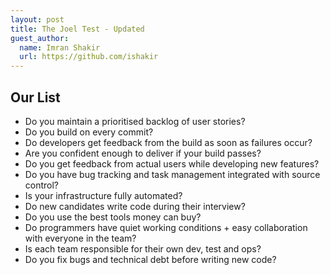 ```yaml
---
layout: post
title: The Joel Test - Updated
guest_author:
  name: Imran Shakir
  url: https://github.com/ishakir
---
```


## Our List

- Do you maintain a prioritised backlog of user stories?
- Do you build on every commit?
- Do developers get feedback from the build as soon as failures occur?
- Are you confident enough to deliver if your build passes?
- Do you get feedback from actual users while developing new features?
- Do you have bug tracking and task management integrated with source control?
- Is your infrastructure fully automated?
- Do new candidates write code during their interview?
- Do you use the best tools money can buy?
- Do programmers have quiet working conditions + easy collaboration with everyone in the team?
- Is each team responsible for their own dev, test and ops?
- Do you fix bugs and technical debt before writing new code?

